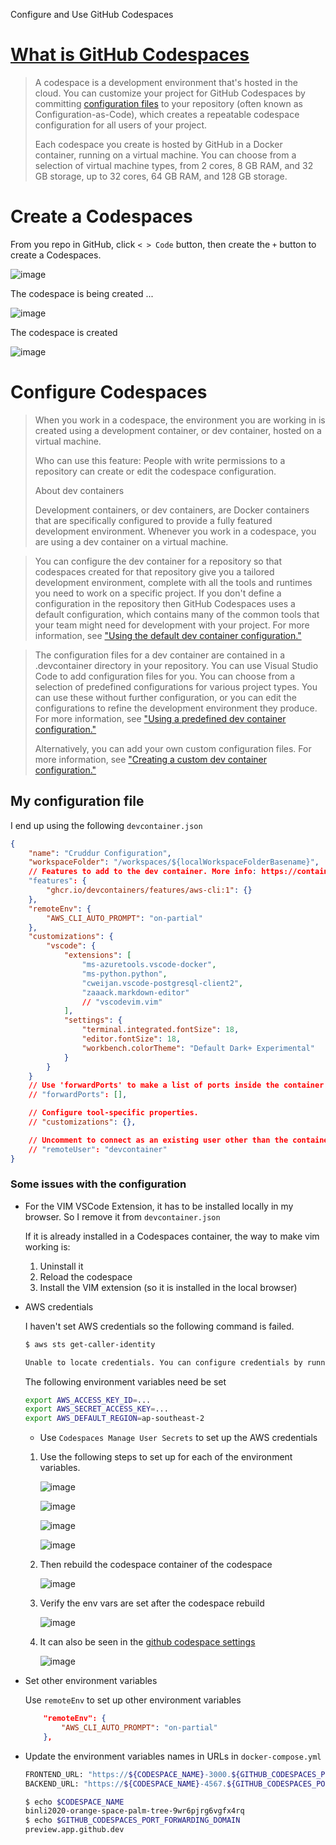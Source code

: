 Configure and Use GitHub Codespaces

# [What is GitHub Codespaces](https://docs.github.com/en/codespaces/overview)
> A codespace is a development environment that's hosted in the cloud. You can customize your project for GitHub Codespaces by committing [configuration files](https://docs.github.com/en/codespaces/setting-up-your-project-for-codespaces/adding-a-dev-container-configuration/introduction-to-dev-containers) to your repository (often known as Configuration-as-Code), which creates a repeatable codespace configuration for all users of your project.
> 
> Each codespace you create is hosted by GitHub in a Docker container, running on a virtual machine. You can choose from a selection of virtual machine types, from 2 cores, 8 GB RAM, and 32 GB storage, up to 32 cores, 64 GB RAM, and 128 GB storage.

# Create a Codespaces
From you repo in GitHub, click `< > Code` button, then create the `+` button to create a Codespaces.

![image](https://user-images.githubusercontent.com/71969513/228438846-defd36f2-3332-4e22-bd44-2aeacbd7a561.png)

The codespace is being created ...

![image](https://user-images.githubusercontent.com/71969513/228441067-27d21877-30da-4230-a790-ce2d438601e5.png)

The codespace is created

![image](https://user-images.githubusercontent.com/71969513/228444090-8bc8fda5-4e1f-4fcb-ab45-c45a50e9bef9.png)

# Configure Codespaces

> When you work in a codespace, the environment you are working in is created using a development container, or dev container, hosted on a virtual machine.
> 
> Who can use this feature: People with write permissions to a repository can create or edit the codespace configuration.
> 
> About dev containers
> 
> Development containers, or dev containers, are Docker containers that are specifically configured to provide a fully featured development environment. Whenever you work in a codespace, you are using a dev container on a virtual machine.

> You can configure the dev container for a repository so that codespaces created for that repository give you a tailored development environment, complete with all the tools and runtimes you need to work on a specific project. If you don't define a configuration in the repository then GitHub Codespaces uses a default configuration, which contains many of the common tools that your team might need for development with your project. For more information, see ["Using the default dev container configuration."](https://docs.github.com/en/codespaces/setting-up-your-project-for-codespaces/adding-a-dev-container-configuration/introduction-to-dev-containers#using-the-default-dev-container-configuration)

> The configuration files for a dev container are contained in a .devcontainer directory in your repository. You can use Visual Studio Code to add configuration files for you. You can choose from a selection of predefined configurations for various project types. You can use these without further configuration, or you can edit the configurations to refine the development environment they produce. For more information, see ["Using a predefined dev container configuration."](https://docs.github.com/en/codespaces/setting-up-your-project-for-codespaces/adding-a-dev-container-configuration/introduction-to-dev-containers#using-a-predefined-dev-container-configuration)
> 
> Alternatively, you can add your own custom configuration files. For more information, see ["Creating a custom dev container configuration."](https://docs.github.com/en/codespaces/setting-up-your-project-for-codespaces/adding-a-dev-container-configuration/introduction-to-dev-containers#creating-a-custom-dev-container-configuration)

## My configuration file

I end up using the following `devcontainer.json`

```json
{
	"name": "Cruddur Configuration",
	"workspaceFolder": "/workspaces/${localWorkspaceFolderBasename}",
	// Features to add to the dev container. More info: https://containers.dev/features.
	"features": {
		"ghcr.io/devcontainers/features/aws-cli:1": {}
	},
	"remoteEnv": {
		"AWS_CLI_AUTO_PROMPT": "on-partial"
	},	
	"customizations": {
		"vscode": {
			"extensions": [
				"ms-azuretools.vscode-docker",
				"ms-python.python",
				"cweijan.vscode-postgresql-client2",
				"zaaack.markdown-editor"
				// "vscodevim.vim"
			],
			"settings": {
				"terminal.integrated.fontSize": 18,
				"editor.fontSize": 18,
				"workbench.colorTheme": "Default Dark+ Experimental"
			}
		}
	}
	// Use 'forwardPorts' to make a list of ports inside the container available locally.
	// "forwardPorts": [],

	// Configure tool-specific properties.
	// "customizations": {},

	// Uncomment to connect as an existing user other than the container default. More info: https://aka.ms/dev-containers-non-root.
	// "remoteUser": "devcontainer"
}
```

### Some issues with the configuration

* For the VIM VSCode Extension, it has to be installed locally in my browser. So I remove it from `devcontainer.json`

    If it is already installed in a Codespaces container, the way to make vim working is: 

    1. Uninstall it
    2. Reload the codespace
    3. Install the VIM extension (so it is installed in the local browser)

* AWS credentials

    I haven't set AWS credentials so the following command is failed.

    ```sh
    $ aws sts get-caller-identity

    Unable to locate credentials. You can configure credentials by running "aws configure".
    ```

	The following environment variables need be set
	```sh
	export AWS_ACCESS_KEY_ID=...
	export AWS_SECRET_ACCESS_KEY=...
	export AWS_DEFAULT_REGION=ap-southeast-2
	```
	
    * Use `Codespaces Manage User Secrets` to set up the AWS credentials
    
	1. Use the following steps to set up for each of the environment variables.

		![image](https://user-images.githubusercontent.com/71969513/228472721-22c31566-3e5c-4b6e-8b23-13f8d583b038.png)

    	![image](https://user-images.githubusercontent.com/71969513/228473155-94989c82-3314-4704-9446-cd91d0883c2b.png)

		![image](https://user-images.githubusercontent.com/71969513/228475121-5016b146-0602-44a6-9760-7121db20753d.png)

		![image](https://user-images.githubusercontent.com/71969513/228475343-8c203d9b-a802-44cf-b030-f57e2fa84302.png)

	2. Then rebuild the codespace container of the codespace
    
		![image](https://user-images.githubusercontent.com/71969513/228476457-0620ecb7-5f9a-4e9b-b35f-33c592d85bd4.png)

	3. Verify the env vars are set after the codespace rebuild
    
		![image](https://user-images.githubusercontent.com/71969513/228483534-367dad05-fc9a-4fee-b4f3-cafef9bd8de8.png)
	
	4. It can also be seen in the [github codespace settings](https://github.com/settings/codespaces)

		![image](https://user-images.githubusercontent.com/71969513/228484159-4689d739-f7d8-4d9f-95b1-36864ebc005e.png)

* Set other environment variables

	Use `remoteEnv` to set up other environment variables
	```json
		"remoteEnv": {
			"AWS_CLI_AUTO_PROMPT": "on-partial"
		},
	```

* Update the environment variables names in URLs in `docker-compose.yml`

	```sh
	FRONTEND_URL: "https://${CODESPACE_NAME}-3000.${GITHUB_CODESPACES_PORT_FORWARDING_DOMAIN}"
	BACKEND_URL: "https://${CODESPACE_NAME}-4567.${GITHUB_CODESPACES_PORT_FORWARDING_DOMAIN}"
	```

	```sh
	$ echo $CODESPACE_NAME
	binli2020-orange-space-palm-tree-9wr6pjrg6vgfx4rq
	$ echo $GITHUB_CODESPACES_PORT_FORWARDING_DOMAIN
	preview.app.github.dev
	```